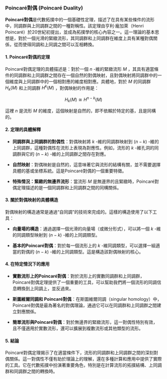 ### Poincaré對偶 (Poincaré Duality)

**Poincaré對偶**是代數拓撲中的一個基礎性定理，描述了在具有某些條件的流形中，同調群與上同調群之間的一種對稱性。該定理由亨利·龐加萊（Henri Poincaré）於20世紀初提出，並成為拓撲學的核心內容之一。這一理論的基本思想是，對於一個光滑的緊緻流形，其同調群和上同調群在維度上具有某種對偶關係，從而使得同調和上同調之間可以互相轉換。

#### 1. Poincaré對偶的定理

Poincaré對偶定理的具體描述是：對於一個  $`n`$ -維的緊緻流形  $`M`$ ，其具有適當條件的同調群和上同調群之間存在一個自然的對偶映射，且對偶映射將同調群中的一個維度與上同調群中的一個相對應的維度相對應。具體地，對於  $`M`$  的同調群  $`H_k(M)`$  和上同調群  $`H^k(M)`$ ，對偶映射的作用是：


```math
H_k(M) \cong H^{n-k}(M)
```


這裡  $`n`$  是流形  $`M`$  的維度，這個映射是自然的，即不依賴於特定的基，且是同構的。

#### 2. 定理的具體解釋

- **同調群與上同調群的對偶性**：對偶映射將  $`k`$ -維的同調群映射到  $`(n-k)`$ -維的上同調群，這種對偶性在流形上表現為對應性。例如，流形的  $`k`$ -維孔洞的同調群與它的  $`(n-k)`$ -維的上同調群之間存在對應。

- **自然映射**：對偶映射是自然的，這意味著它與流形的結構有關，並不需要選擇具體的基或坐標系統。這是Poincaré對偶的一個重要特徵。

- **特殊情況：緊緻的無邊界流形**：當流形  $`M`$  是無邊界的且緊緻時，Poincaré對偶定理描述的是一個同調群和上同調群之間的同構關係。

#### 3. 關於對偶映射的具體構造

對偶映射的構造通常是通過“自同調”的技術來完成的。這樣的構造使用了以下工具：

- **向量場的構造**：通過選擇一個光滑的向量場（或微分形式），可以將一個  $`k`$ -維的同調類型映射到  $`(n-k)`$ -維的上同調類型。
  
- **基本的Poincaré對偶**：對於每一個流形上的  $`k`$ -維同調類型，可以選擇一組適當的對偶的 $`(n-k)`$ -維的上同調類型。這是構造該對偶映射的核心。

#### 4. 在特定情況下的應用

- **實數流形上的Poincaré對偶**：對於流形上的實數同調群和上同調群，Poincaré對偶定理提供了一個重要的工具，可以幫助我們將一個流形的同調信息轉換到上同調上，並反過來。

- **斯圖維爾同調和 Poincaré對偶**：在斯圖維爾同調（singular homology）中，Poincaré對偶是最為著名的對偶理論，通過它可以在同調群和上同調群之間建立對應關係。

- **簡單流形與Poincaré對偶**：對於無邊界的緊緻流形，這一對偶性特別有效，且不僅適用於實數流形，還可以擴展到複數流形或其他類型的流形。

#### 5. 結論

Poincaré對偶定理揭示了在適當條件下，流形的同調群和上同調群之間的深刻對偶關係。這一對偶性不僅有助於理論上的理解，還在多種計算和應用中提供了實際的工具。它在代數拓撲中扮演著重要角色，特別是在計算流形的拓撲結構、上同調群和同調群之間的轉換時。